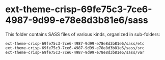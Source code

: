 # ext-theme-crisp-69fe75c3-7ce6-4987-9d99-e78e8d3b81e6/sass

This folder contains SASS files of various kinds, organized in sub-folders:

    ext-theme-crisp-69fe75c3-7ce6-4987-9d99-e78e8d3b81e6/sass/etc
    ext-theme-crisp-69fe75c3-7ce6-4987-9d99-e78e8d3b81e6/sass/src
    ext-theme-crisp-69fe75c3-7ce6-4987-9d99-e78e8d3b81e6/sass/var
